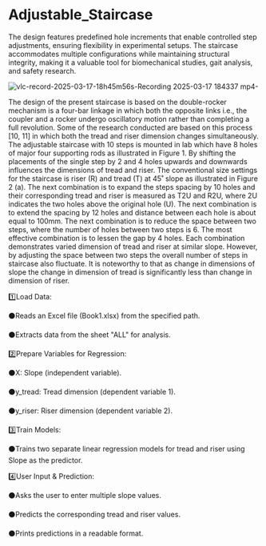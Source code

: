 # Adjustable_Staircase
The design features predefined hole increments that enable controlled step adjustments, ensuring flexibility in experimental setups. The staircase accommodates multiple configurations while maintaining structural integrity, making it a valuable tool for biomechanical studies, gait analysis, and safety research.


![vlc-record-2025-03-17-18h45m56s-Recording 2025-03-17 184337 mp4-](https://github.com/user-attachments/assets/3cef2fa9-66fd-4dc2-b44e-c0abdb8e156b)



The design of the present staircase is based on the double-rocker mechanism is a four-bar linkage in which both the opposite links i.e., the coupler and a rocker undergo oscillatory motion rather than completing a full revolution.  Some of the research conducted are based on this process [10, 11] in which both the tread and riser dimension changes simultaneously.  The adjustable staircase with 10 steps is mounted in lab which have 8 holes of major four supporting rods as illustrated in Figure 1.  By shifting the placements of the single step by 2 and 4 holes upwards and downwards influences the dimensions of tread and riser.  The conventional size settings for the staircase is riser (R) and tread (T) at 45˚ slope as illustrated in Figure 2 (a).  The next combination is to expand the steps spacing by 10 holes and their corresponding tread and riser is measured as T2U and R2U, where 2U indicates the two holes above the original hole (U).  The next combination is to extend the spacing by 12 holes and distance between each hole is about equal to 100mm.  The next combination is to reduce the space between two steps, where the number of holes between two steps is 6.  The most effective combination is to lessen the gap by 4 holes.  Each combination demonstrates varied dimension of tread and riser at similar slope.  However, by adjusting the space between two steps the overall number of steps in staircase also fluctuate.  It is noteworthy to that as change in dimensions of slope the change in dimension of tread is significantly less than change in dimension of riser. 



1️⃣Load Data:

  ⚫Reads an Excel file (Book1.xlsx) from the specified path.
  
  ⚫Extracts data from the sheet "ALL" for analysis.

2️⃣Prepare Variables for Regression:


  ⚫X: Slope (independent variable).
  
  ⚫y_tread: Tread dimension (dependent variable 1).
  
  ⚫y_riser: Riser dimension (dependent variable 2).


3️⃣Train Models:

  ⚫Trains two separate linear regression models for tread and riser using Slope as the predictor.

4️⃣User Input & Prediction:

  ⚫Asks the user to enter multiple slope values.
  
  ⚫Predicts the corresponding tread and riser values.
  
  ⚫Prints predictions in a readable format.
